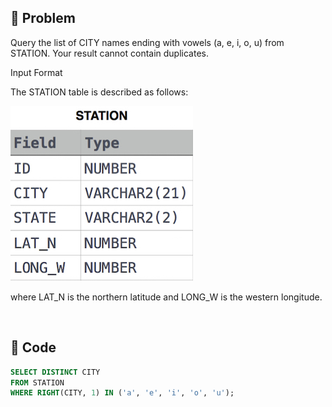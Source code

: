 ## 📌 Problem
Query the list of CITY names ending with vowels (a, e, i, o, u) from STATION. Your result cannot contain duplicates.

Input Format

The STATION table is described as follows:

![STATION TABLE](image/2021-02-21-20-10-15.png)

where LAT_N is the northern latitude and LONG_W is the western longitude.

</br>

## 📌 Code
```sql
SELECT DISTINCT CITY
FROM STATION
WHERE RIGHT(CITY, 1) IN ('a', 'e', 'i', 'o', 'u');
```